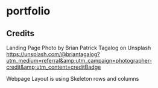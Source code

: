 # portfolio

## Credits 
Landing Page Photo by Brian Patrick Tagalog on Unsplash https://unsplash.com/@briantagalog?utm_medium=referral&amp;utm_campaign=photographer-credit&amp;utm_content=creditBadge

Webpage Layout is using Skeleton rows and columns




